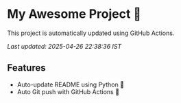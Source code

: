 # My Awesome Project 🚀

This project is automatically updated using GitHub Actions.

_Last updated: 2025-04-26 22:38:36 IST_

## Features
- Auto-update README using Python 🐍
- Auto Git push with GitHub Actions 🤖
